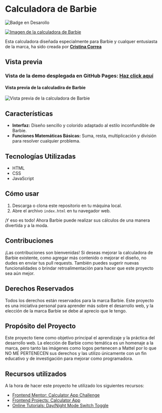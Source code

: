 # Calculadora de Barbie
![Badge en Desarollo](https://img.shields.io/badge/STATUS-FINALIZADO-violet) <br/>

[![Imagen de la calculadora de Barbie](https://github.com/CrisCorreaS/barbie-calculator/blob/main/img/visualizaci%C3%B3n/calculadora-vista.png)](https://criscorreas.github.io/barbie-calculator/)

Esta calculadora diseñada especialmente para Barbie y cualquer entusiasta de la marca, ha sido creada por **[Cristina Correa](https://www.linkedin.com/in/cristina-correa-segade/)**

## Vista previa

### **Vista de la demo desplegada en GitHub Pages:** **[Haz click aquí](https://criscorreas.github.io/barbie-calculator/)**

#### Vista previa de la calculadira de Barbie
![Vista previa de la calculadora de Barbie](https://github.com/CrisCorreaS/barbie-calculator/blob/main/img/visualizaci%C3%B3n/calculadora-vista.png)

## Características

- **Interfaz:** Diseño sencillo y colorido adaptado al estilo inconfundible de Barbie.
- **Funciones Matemáticas Básicas:** Suma, resta, multiplicación y división para resolver cualquier problema.

## Tecnologías Utilizadas

- HTML
- CSS
- JavaScript

## Cómo usar

1. Descarga o clona este repositorio en tu máquina local.
2. Abre el archivo `index.html` en tu navegador web.

¡Y eso es todo! Ahora Barbie puede realizar sus cálculos de una manera divertida y a la moda.

## Contribuciones

¡Las contribuciones son bienvenidas! Si deseas mejorar la calculadora de Barbie existente, como agregar más contenido o mejorar el diseño, no dudes en enviar tus pull requests. También puedes sugerir nuevas funcionalidades o brindar retroalimentación para hacer que este proyecto sea aún mejor.

## Derechos Reservados

Todos los derechos están reservados para la marca Barbie. Este proyecto es una iniciativa personal para aprender más sobre el desarrollo web, y la elección de la marca Barbie se debe al aprecio que le tengo.

## Propósito del Proyecto

Este proyecto tiene como objetivo principal el aprendizaje y la práctica del desarrollo web. La elección de Barbie como temática es un homenaje a la marca, pero tanto las imágenes como logos pertenecen a Mattel por lo que NO ME PERTENECEN sus derechos y las utilizo únicamente con un fin educativo y de investigación para mejorar como programadora.

## Recursos utilizados
A la hora de hacer este proyecto he utilizado los siguientes recursos:
- [Frontend Mentor: Calculator App Challenge](https://www.frontendmentor.io/challenges/calculator-app-9lteq5N29)
- [Frontend Projects: Calculator App](https://frontendsprojects.com/calculator/)
- [Online Tutorials: Day/Night Mode Switch Toggle](https://www.youtube.com/watch?v=hy27lzmButc)
